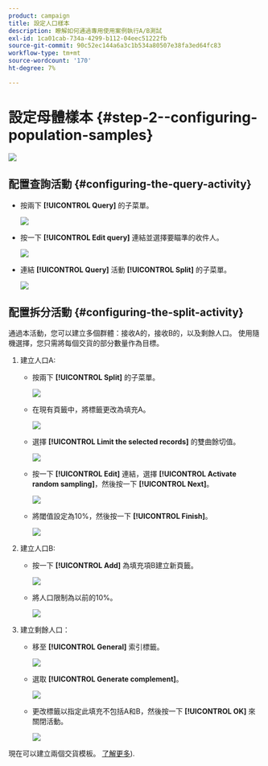 ```yaml
---
product: campaign
title: 設定人口樣本
description: 瞭解如何通過專用使用案例執行A/B測試
exl-id: 1ca01cab-734a-4299-b112-04eec51222fb
source-git-commit: 90c52ec144a6a3c1b534a80507e38fa3ed64fc83
workflow-type: tm+mt
source-wordcount: '170'
ht-degree: 7%

---
```


# 設定母體樣本 {#step-2--configuring-population-samples}

![](../../assets/common.svg)

## 配置查詢活動 {#configuring-the-query-activity}

* 按兩下 **[!UICONTROL Query]** 的子菜單。

   ![](assets/use_case_abtesting_createrecipients_001.png)

* 按一下 **[!UICONTROL Edit query]** 連結並選擇要瞄準的收件人。

   ![](assets/use_case_abtesting_createrecipients_002.png)

* 連結 **[!UICONTROL Query]** 活動 **[!UICONTROL Split]** 的子菜單。

   ![](assets/use_case_abtesting_createrecipients_003.png)

## 配置拆分活動 {#configuring-the-split-activity}

通過本活動，您可以建立多個群體：接收A的，接收B的，以及剩餘人口。 使用隨機選擇，您只需將每個交貨的部分數量作為目標。

1. 建立人口A:

   * 按兩下 **[!UICONTROL Split]** 的子菜單。

      ![](assets/use_case_abtesting_createrecipients_004.png)

   * 在現有頁籤中，將標籤更改為填充A。

      ![](assets/use_case_abtesting_createrecipients_005.png)

   * 選擇 **[!UICONTROL Limit the selected records]** 的雙曲餘切值。

      ![](assets/use_case_abtesting_createrecipients_006.png)

   * 按一下 **[!UICONTROL Edit]** 連結，選擇 **[!UICONTROL Activate random sampling]**，然後按一下 **[!UICONTROL Next]**。

      ![](assets/use_case_abtesting_createrecipients_007.png)

   * 將閾值設定為10%，然後按一下 **[!UICONTROL Finish]**。

      ![](assets/use_case_abtesting_createrecipients_008.png)

1. 建立人口B:

   * 按一下 **[!UICONTROL Add]** 為填充項B建立新頁籤。

      ![](assets/use_case_abtesting_createrecipients_009.png)

   * 將人口限制為以前的10%。

      ![](assets/use_case_abtesting_createrecipients_010.png)

1. 建立剩餘人口：

   * 移至 **[!UICONTROL General]** 索引標籤。

      ![](assets/use_case_abtesting_createrecipients_011.png)

   * 選取 **[!UICONTROL Generate complement]**。

      ![](assets/use_case_abtesting_createrecipients_012.png)

   * 更改標籤以指定此填充不包括A和B，然後按一下 **[!UICONTROL OK]** 來關閉活動。

      ![](assets/use_case_abtesting_createrecipients_013.png)

現在可以建立兩個交貨模板。 [了解更多](a-b-testing-uc-delivery-templates.md)).

